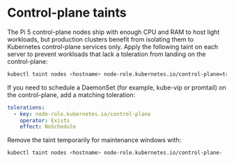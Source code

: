 # Control-plane taints

The Pi 5 control-plane nodes ship with enough CPU and RAM to host light
workloads, but production clusters benefit from isolating them to Kubernetes
control-plane services only. Apply the following taint on each server to prevent
workloads that lack a toleration from landing on the control-plane:

```bash
kubectl taint nodes <hostname> node-role.kubernetes.io/control-plane=true:NoSchedule
```

If you need to schedule a DaemonSet (for example, kube-vip or promtail) on the
control-plane, add a matching toleration:

```yaml
tolerations:
  - key: node-role.kubernetes.io/control-plane
    operator: Exists
    effect: NoSchedule
```

Remove the taint temporarily for maintenance windows with:

```bash
kubectl taint nodes <hostname> node-role.kubernetes.io/control-plane-
```
